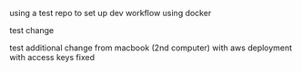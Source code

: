 using a test repo to set up dev workflow using docker

test change

test additional change from macbook (2nd computer) with aws deployment with access keys fixed
